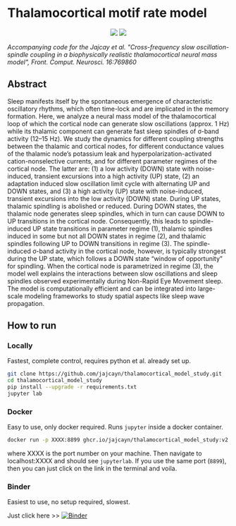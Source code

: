 # Thalamocortical motif rate model

<p align="center">
  <a href="https://mybinder.org/v2/gh/jajcayn/thalamocortical_model_study/HEAD" target="_blank"><img src="https://mybinder.org/badge_logo.svg"></a>
  <a href="https://www.frontiersin.org/articles/10.3389/fncom.2022.769860" target="_blank"><img src="https://img.shields.io/badge/DOI-10.3389%2Ffncom.2022.769860-lightgrey"></a>
</p>

*Accompanying code for the Jajcay et al. "Cross-frequency slow oscillation-spindle coupling in a biophysically realistic thalamocortical neural mass model", Front. Comput. Neurosci. 16:769860*

## Abstract

Sleep manifests itself by the spontaneous emergence of characteristic oscillatory rhythms, which often time-lock and are implicated in the memory formation. Here, we analyze a neural mass model of the thalamocortical loop of which the cortical node can generate slow oscillations (approx. 1 Hz) while its thalamic component can generate fast sleep spindles of &#963;-band activity (12–15 Hz). We study the dynamics for different coupling strengths between the thalamic and cortical nodes, for different conductance values of the thalamic node’s potassium leak and hyperpolarization-activated cation-nonselective currents, and for different parameter regimes of the cortical node. The latter are: (1) a low activity (DOWN) state with noise-induced, transient excursions into a high activity (UP) state, (2) an adaptation induced slow oscillation limit cycle with alternating UP and DOWN states, and (3) a high activity (UP) state with noise-induced, transient excursions into the low activity (DOWN) state. During UP states, thalamic spindling is abolished or reduced. During DOWN states, the thalamic node generates sleep spindles, which in turn can cause DOWN to UP transitions in the cortical node. Consequently, this leads to spindle-induced UP state transitions in parameter regime (1), thalamic spindles induced in some but not all DOWN states in regime (2), and thalamic spindles following UP to DOWN transitions in regime (3). The spindle-induced &#963;-band activity in the cortical node, however, is typically strongest during the UP state, which follows a DOWN state “window of opportunity” for spindling. When the cortical node is parametrized in regime (3), the model well explains the interactions between slow oscillations and sleep spindles observed experimentally during Non-Rapid Eye Movement sleep. The model is computationally efficient and can be integrated into large-scale modeling frameworks to study spatial aspects like sleep wave propagation.

## How to run

### Locally

Fastest, complete control, requires python et al. already set up.

```bash
git clone https://github.com/jajcayn/thalamocortical_model_study.git
cd thalamocortical_model_study
pip install --upgrade -r requirements.txt
jupyter lab
```

### Docker

Easy to use, only docker required. Runs `jupyter` inside a docker container.

```bash
docker run -p XXXX:8899 ghcr.io/jajcayn/thalamocortical_model_study:v2.0
```

where XXXX is the port number on your machine. Then navigate to localhost:XXXX and should see `jupyterlab`. If you use the same port (`8899`), then you can just click on the link in the terminal and voila.

### Binder

Easiest to use, no setup required, slowest.

Just click here >> [![Binder](https://mybinder.org/badge_logo.svg)](https://mybinder.org/v2/gh/jajcayn/thalamocortical_model_study/HEAD)

